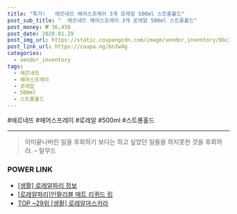 ```yaml
--- 
title: "특가!   에르네뜨 헤어스프레이 3개 로레알 500ml 스트롱홀드" 
post_sub_title: "  에르네뜨 헤어스프레이 3개 로레알 500ml 스트롱홀드" 
post_money: ₩ 36,450 
post_date: 2020.01.29 
post_img_url: https://static.coupangcdn.com/image/vendor_inventory/6bc3/7ecad2f98ecd0d2518bf1c8292e9ab59601118e2c330676343ff8c65e9f6.jpg 
post_link_url: https://coupa.ng/bnJw4g 
categories: 
  - vendor_inventory 
tags: 
  - 에르네뜨 
  - 헤어스프레이 
  - 로레알 
  - 500ml 
  - 스트롱홀드 
--- 
```

  #에르네뜨 #헤어스프레이 #로레알 #500ml #스트롱홀드 
<hr> 

> 이미끝나버린 일을 후회하기 보다는 하고 싶었던 일들을 하지못한 것을 후회하라. – 탈무드 


### POWER LINK

* <a href="https://blog.naver.com/santokki14/221767034343" target="_blank"> [생활] 로레알파리 정보 </a>
* <a href="https://blog.naver.com/sakai111/221779151208" target="_blank">[로레알파리]인팔리블 매트 리퀴드 립</a>
* <a href="https://blog.naver.com/fasyy4321/221778506542" target="_blank"> TOP ~29위 [생활] 로레알마스카라</a>

